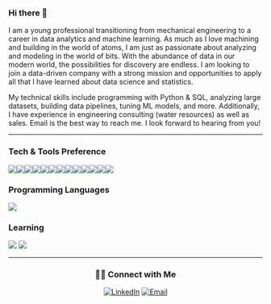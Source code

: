 ### Hi there 👋

I am a young professional transitioning from mechanical engineering to a career in data analytics and machine learning. As much as I love machining and building in the world of atoms, I am just as passionate about analyzing and modeling in the world of bits. With the abundance of data in our modern world, the possibilities for discovery are endless. I am looking to join a data-driven company with a strong mission and opportunities to apply all that I have learned about data science and statistics.

My technical skills include programming with Python & SQL, analyzing large datasets, building data pipelines, tuning ML models, and more. Additionally, I have experience in engineering consulting (water resources) as well as sales. Email is the best way to reach me. I look forward to hearing from you!

---

### Tech & Tools Preference
<img src="https://img.shields.io/badge/-Jupyter-FFA611?style=flat&logo=jupyter&logoColor=FFFFFF"><img src="https://img.shields.io/badge/-Google%20Colab-FFA611?style=flat&logo=Google%20Colab&logoColor=FFFFFF"><img src="https://img.shields.io/badge/-PostgreSQL-1572B6?style=flat&logo=postgresql&logoColor=white"><img src="https://img.shields.io/badge/-MongoDB-4DB33D?style=flat&logo=mongodb&logoColor=FFFFFF"><img src="https://img.shields.io/badge/-MySQL-F29111?style=flat&logo=mysql&logoColor=FFFFFF"><img src="http://img.shields.io/badge/-Git-F1502F?style=flat&logo=git&logoColor=FFFFFF"><img src="http://img.shields.io/badge/-Github-000000?style=flat&logo=github&logoColor=FFFFFF"><img src="http://img.shields.io/badge/-VS%20Code-007ACC?style=flat&logo=visual%20studio%20code&logoColor=white"><img src="http://img.shields.io/badge/-Heroku-430098?style=flat&logo=heroku&logoColor=white"><img src="https://img.shields.io/badge/-Flask-4285F4?style=flat&logo=flask&logoColor=white"><img src="https://img.shields.io/badge/-Scikit%20Learn-4285F4?style=flat&logo=scikitlearn&logoColor=white"><img src="https://img.shields.io/badge/-TensorFlow-F29111?style=flat&logo=tensorflow&logoColor=FFFFFF"><img src = "https://img.shields.io/badge/-Keras-E34F26?style=flat&logo=Keras&logoColor=white">


### Programming Languages
<img src="https://img.shields.io/badge/-Python-black?style=flat&logo=python&logoColor=white"> 

### Learning
<img src="https://img.shields.io/badge/-Amazon%20Web%20Services-F29111?style=flat&logo=amazon&logoColor=FFFFFF">
<img src="https://img.shields.io/badge/-Docker-007ACC?style=flat&logo=docker&logoColor=white">


---

<h3 align="center"> 🤝🏻 Connect with Me </h3>

<p align="center">
<a href="https://www.linkedin.com/in/aballa/" target="_blank"><img alt="LinkedIn" src="https://img.shields.io/badge/LinkedIn-@aballa-blue?style=flat&logo=linkedin"></a>
<a href="mailto:abdel.balla@gmail.com"><img alt="Email" src="https://img.shields.io/badge/Email-abdel.balla@gmail.com-blue?style=flat&logo=gmail"></a>
</p>

<!--
**amballa/amballa** is a ✨ _special_ ✨ repository because its `README.md` (this file) appears on your GitHub profile.
-->

